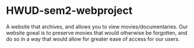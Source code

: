 # HWUD-sem2-webproject


A website that archives, and allows you to view movies/documentaries. Our website goeal is to preserve movies that would otherwise be forgotten, and do so in a way that would allow for greater ease of access for our users.
